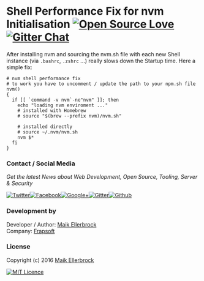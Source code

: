 Shell Performance Fix for nvm Initialisation [![Open Source Love](https://badges.frapsoft.com/os/v1/open-source.svg?v=102)](https://github.com/ellerbrock/open-source-badge/) [![Gitter Chat](https://badges.gitter.im/frapsoft/frapsoft.svg)](https://gitter.im/frapsoft/frapsoft/)
====================================================================================================================================================================================================================================================================================

After installing nvm and sourcing the nvm.sh file with each new Shell instance (via `.bashrc`, `.zshrc` ...) really slows down the Startup time. Here a simple fix:

```
# nvm shell performance fix
# to work you have to uncomment / update the path to your npm.sh file
nvm()
{
  if [[ `command -v nvm`-ne"nvm" ]]; then
    echo "loading nvm enviroment ..."
    # installed with Homebrew
    # source "$(brew --prefix nvm)/nvm.sh"

    # installed directly
    # source ~/.nvm/nvm.sh
    nvm $*
  fi
}
```
### Contact / Social Media

*Get the latest News about Web Development, Open Source, Tooling, Server & Security*

[![Twitter](https://github.frapsoft.com/social/twitter.png)](https://twitter.com/frapsoft/)[![Facebook](https://github.frapsoft.com/social/facebook.png)](https://www.facebook.com/frapsoft/)[![Google+](https://github.frapsoft.com/social/google-plus.png)](https://plus.google.com/116540931335841862774)[![Gitter](https://github.frapsoft.com/social/gitter.png)](https://gitter.im/frapsoft/frapsoft/)[![Github](https://github.frapsoft.com/social/github.png)](https://github.com/ellerbrock/)

### Development by

Developer / Author: [Maik Ellerbrock](https://github.com/ellerbrock/)  
Company: [Frapsoft](https://github.com/frapsoft/)

### License 

Copyright (c) 2016 [Maik Ellerbrock](https://github.com/ellerbrock/)  

[![MIT Licence](https://badges.frapsoft.com/os/mit/mit-125x28.png?v=102)](https://opensource.org/licenses/mit-license.php)  

